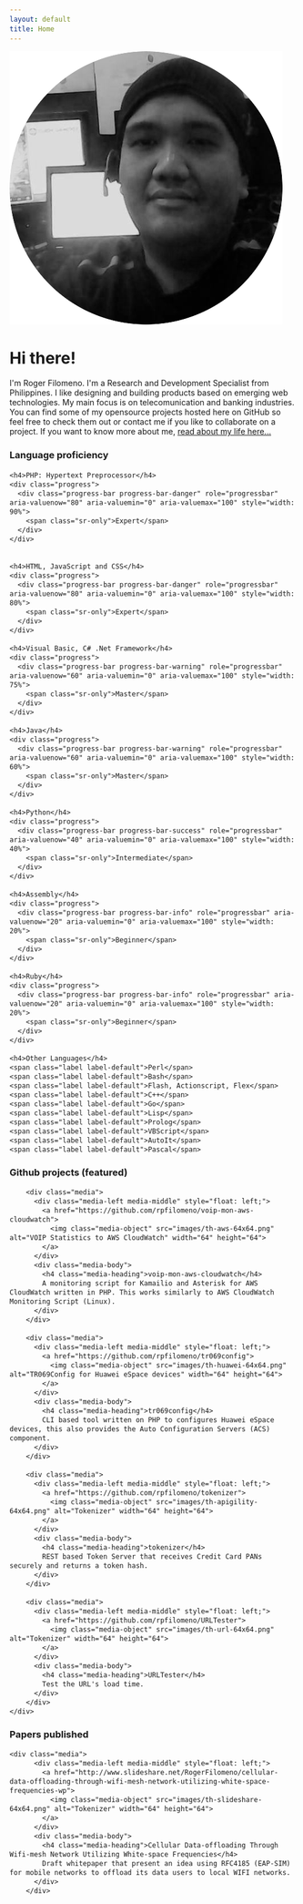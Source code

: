 ```yaml
---
layout: default
title: Home
---
```


<div class="blurb">
    <img class="home-photo" src="images/roger-circle.png">
	<div class="home-profile">
            <h1>Hi there!</h1>
            <p>I'm Roger Filomeno. I'm a Research and Development Specialist from Philippines. 
            I like designing and building products based on emerging web technologies. My main focus
            is on telecomunication and banking industries. You can find some of my opensource projects
            hosted here on GitHub so feel free to check them out or contact me if you like to collaborate
            on a project. If you want to know more about me, <a href="/about">read about my life here...</a></p>
    </div>   

  

</div><!-- /.blurb -->

<div class="clearfix"></div>

<div class="panel panel-default">
  <div class="panel-heading">
    <h3 class="panel-title">Language proficiency</h3>
  </div>
  <div class="panel-body">
	
	<h4>PHP: Hypertext Preprocessor</h4>
  	<div class="progress">
	  <div class="progress-bar progress-bar-danger" role="progressbar" aria-valuenow="80" aria-valuemin="0" aria-valuemax="100" style="width: 90%">
	    <span class="sr-only">Expert</span>
	  </div>
	</div>


	<h4>HTML, JavaScript and CSS</h4>
  	<div class="progress">
	  <div class="progress-bar progress-bar-danger" role="progressbar" aria-valuenow="80" aria-valuemin="0" aria-valuemax="100" style="width: 80%">
	    <span class="sr-only">Expert</span>
	  </div>
	</div>

	<h4>Visual Basic, C# .Net Framework</h4>
	<div class="progress">
	  <div class="progress-bar progress-bar-warning" role="progressbar" aria-valuenow="60" aria-valuemin="0" aria-valuemax="100" style="width: 75%">
	    <span class="sr-only">Master</span>
	  </div>
	</div>

	<h4>Java</h4>
	<div class="progress">
	  <div class="progress-bar progress-bar-warning" role="progressbar" aria-valuenow="60" aria-valuemin="0" aria-valuemax="100" style="width: 60%">
	    <span class="sr-only">Master</span>
	  </div>
	</div>

	<h4>Python</h4>
	<div class="progress">
	  <div class="progress-bar progress-bar-success" role="progressbar" aria-valuenow="40" aria-valuemin="0" aria-valuemax="100" style="width: 40%">
	    <span class="sr-only">Intermediate</span>
	  </div>
	</div>

	<h4>Assembly</h4>
	<div class="progress">
	  <div class="progress-bar progress-bar-info" role="progressbar" aria-valuenow="20" aria-valuemin="0" aria-valuemax="100" style="width: 20%">
	    <span class="sr-only">Beginner</span>
	  </div>
	</div>

	<h4>Ruby</h4>
	<div class="progress">
	  <div class="progress-bar progress-bar-info" role="progressbar" aria-valuenow="20" aria-valuemin="0" aria-valuemax="100" style="width: 20%">
	    <span class="sr-only">Beginner</span>
	  </div>
	</div>
	
	<h4>Other Languages</h4>
	<span class="label label-default">Perl</span>
	<span class="label label-default">Bash</span>
	<span class="label label-default">Flash, Actionscript, Flex</span>
	<span class="label label-default">C++</span>
	<span class="label label-default">Go</span>
	<span class="label label-default">Lisp</span>
	<span class="label label-default">Prolog</span>
	<span class="label label-default">VBScript</span>
	<span class="label label-default">AutoIt</span>
	<span class="label label-default">Pascal</span>
  </div>
</div>


<div class="panel panel-default">
  <div class="panel-heading">
  	<h3 class="panel-title">Github projects (featured)</h3>
  </div>
  <div class="panel-body">

        <div class="media">
		  <div class="media-left media-middle" style="float: left;">
		    <a href="https://github.com/rpfilomeno/voip-mon-aws-cloudwatch">
		      <img class="media-object" src="images/th-aws-64x64.png" alt="VOIP Statistics to AWS CloudWatch" width="64" height="64">
		    </a>
		  </div>
		  <div class="media-body">
		    <h4 class="media-heading">voip-mon-aws-cloudwatch</h4>
		    A monitoring script for Kamailio and Asterisk for AWS CloudWatch written in PHP. This works similarly to AWS CloudWatch Monitoring Script (Linux).
		  </div>
		</div>

		<div class="media">
		  <div class="media-left media-middle" style="float: left;">
		    <a href="https://github.com/rpfilomeno/tr069config">
		      <img class="media-object" src="images/th-huawei-64x64.png" alt="TR069Config for Huawei eSpace devices" width="64" height="64">
		    </a>
		  </div>
		  <div class="media-body">
		    <h4 class="media-heading">tr069config</h4>
		    CLI based tool written on PHP to configures Huawei eSpace devices, this also provides the Auto Configuration Servers (ACS) component.
		  </div>
		</div>

		<div class="media">
		  <div class="media-left media-middle" style="float: left;">
		    <a href="https://github.com/rpfilomeno/tokenizer">
		      <img class="media-object" src="images/th-apigility-64x64.png" alt="Tokenizer" width="64" height="64">
		    </a>
		  </div>
		  <div class="media-body">
		    <h4 class="media-heading">tokenizer</h4>
		    REST based Token Server that receives Credit Card PANs securely and returns a token hash.
		  </div>
		</div>

		<div class="media">
		  <div class="media-left media-middle" style="float: left;">
		    <a href="https://github.com/rpfilomeno/URLTester">
		      <img class="media-object" src="images/th-url-64x64.png" alt="Tokenizer" width="64" height="64">
		    </a>
		  </div>
		  <div class="media-body">
		    <h4 class="media-heading">URLTester</h4>
		    Test the URL's load time.
		  </div>
		</div>
	</div>
</div>

<div class="panel panel-default">
  <div class="panel-heading">
  	<h3 class="panel-title">Papers published</h3>
  </div>
  <div class="panel-body">

  	<div class="media">
		  <div class="media-left media-middle" style="float: left;">
		    <a href="http://www.slideshare.net/RogerFilomeno/cellular-data-offloading-through-wifi-mesh-network-utilizing-white-space-frequencies-wp">
		      <img class="media-object" src="images/th-slideshare-64x64.png" alt="Tokenizer" width="64" height="64">
		    </a>
		  </div>
		  <div class="media-body">
		    <h4 class="media-heading">Cellular Data-offloading Through Wifi-mesh Network Utilizing White-space Frequencies</h4>
		    Draft whitepaper that present an idea using RFC4185 (EAP-SIM) for mobile networks to offload its data users to local WIFI networks.
		  </div>
		</div>

  </div>
</div>